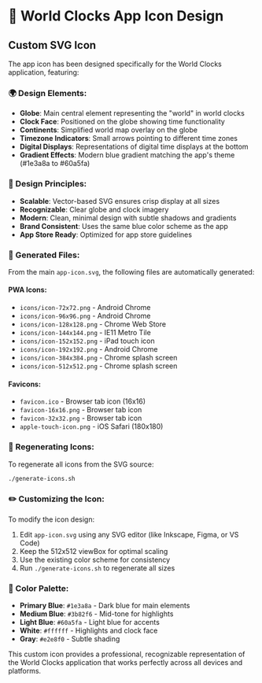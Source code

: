 # 🎨 World Clocks App Icon Design

## Custom SVG Icon
The app icon has been designed specifically for the World Clocks application, featuring:

### 🌍 Design Elements:
- **Globe**: Main central element representing the "world" in world clocks
- **Clock Face**: Positioned on the globe showing time functionality  
- **Continents**: Simplified world map overlay on the globe
- **Timezone Indicators**: Small arrows pointing to different time zones
- **Digital Displays**: Representations of digital time displays at the bottom
- **Gradient Effects**: Modern blue gradient matching the app's theme (#1e3a8a to #60a5fa)

### 🎯 Design Principles:
- **Scalable**: Vector-based SVG ensures crisp display at all sizes
- **Recognizable**: Clear globe and clock imagery 
- **Modern**: Clean, minimal design with subtle shadows and gradients
- **Brand Consistent**: Uses the same blue color scheme as the app
- **App Store Ready**: Optimized for app store guidelines

### 📱 Generated Files:
From the main `app-icon.svg`, the following files are automatically generated:

#### PWA Icons:
- `icons/icon-72x72.png` - Android Chrome
- `icons/icon-96x96.png` - Android Chrome  
- `icons/icon-128x128.png` - Chrome Web Store
- `icons/icon-144x144.png` - IE11 Metro Tile
- `icons/icon-152x152.png` - iPad touch icon
- `icons/icon-192x192.png` - Android Chrome
- `icons/icon-384x384.png` - Chrome splash screen
- `icons/icon-512x512.png` - Chrome splash screen

#### Favicons:
- `favicon.ico` - Browser tab icon (16x16)
- `favicon-16x16.png` - Browser tab icon
- `favicon-32x32.png` - Browser tab icon
- `apple-touch-icon.png` - iOS Safari (180x180)

### 🔄 Regenerating Icons:
To regenerate all icons from the SVG source:

```bash
./generate-icons.sh
```

### ✏️ Customizing the Icon:
To modify the icon design:

1. Edit `app-icon.svg` using any SVG editor (like Inkscape, Figma, or VS Code)
2. Keep the 512x512 viewBox for optimal scaling
3. Use the existing color scheme for consistency
4. Run `./generate-icons.sh` to regenerate all sizes

### 🎨 Color Palette:
- **Primary Blue**: `#1e3a8a` - Dark blue for main elements
- **Medium Blue**: `#3b82f6` - Mid-tone for highlights  
- **Light Blue**: `#60a5fa` - Light blue for accents
- **White**: `#ffffff` - Highlights and clock face
- **Gray**: `#e2e8f0` - Subtle shading

This custom icon provides a professional, recognizable representation of the World Clocks application that works perfectly across all devices and platforms.
